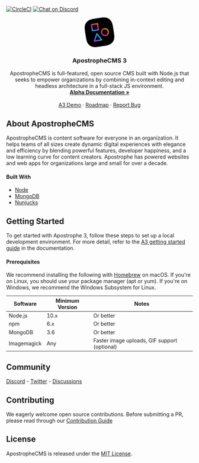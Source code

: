 
[![CircleCI](https://circleci.com/gh/apostrophecms/apostrophe/tree/3.0.svg?style=svg)](https://circleci.com/gh/apostrophecms/apostrophe/tree/3.0)
[![Chat on Discord](https://img.shields.io/discord/517772094482677790.svg)](https://chat.apostrophecms.org)

<p align="center">
  <a href="https://github.com/apostrophecms/apostrophe">
    <img src="logo.svg" alt="ApostropheCMS logo" width="80" height="80">
  </a>

  <h3 align="center">ApostropheCMS 3</h3>

  <p align="center">
    ApostropheCMS is full-featured, open source CMS built with Node.js that seeks to empower organizations by combining in-context editing and headless architecture in a full-stack JS environment.
    <br />
    <a href="https://a3.docs.apos.dev/"><strong>Alpha Documentation »</strong></a>
    <br />
    <br />
    <a href="https://demo.apos3.dev">A3 Demo</a>
    ·
    <a href="https://portal.productboard.com/apostrophecms/1-product-roadmap/tabs/2-planned">Roadmap</a>
    ·
    <a href="https://github.com/apostrophecms/apostrophe/issues/new?assignees=&labels=bug,3.0&template=bug_report.md&title=">Report Bug</a>
  </p>
</p>

## About ApostropheCMS

ApostropheCMS is content software for everyone in an organization. It helps teams of all sizes create dynamic digital experiences with elegance and efficiency by blending powerful features, developer happiness, and a low learning curve for content creators. Apostrophe has powered websites and web apps for organizations large and small for over a decade.

#### Built With

* [Node](https://nodejs.org/en/)
* [MongoDB](https://www.mongodb.com/)
* [Nunjucks](https://mozilla.github.io/nunjucks/)

## Getting Started

To get started with Apostrophe 3, follow these steps to set up a local development environment. For more detail, refer to the [A3 getting started guide](https://a3.docs.apos.dev/guide/starting-your-project.html) in the documentation.

#### Prerequisites

We recommend installing the following with [Homebrew](https://brew.sh/) on macOS. If you're on Linux, you should use your package manager (apt or yum). If you're on Windows, we recommend the Windows Subsystem for Linux.

| Software | Minimum Version | Notes
| ------------- | ------------- | -----
| Node.js | 10.x | Or better
| npm  | 6.x  | Or better
| MongoDB  | 3.6  | Or better
| Imagemagick  | Any | Faster image uploads, GIF support (optional)

## Community

[Discord](https://discord.com/invite/XkbRNq7) - [Twitter](https://twitter.com/apostrophecms) - [Discussions](https://github.com/apostrophecms/apostrophe/discussions)

## Contributing

We eagerly welcome open source contributions. Before submitting a PR, please read through our [Contribution Guide](https://github.com/apostrophecms/apostrophe/blob/main/CONTRIBUTING.md)

## License

ApostropheCMS is released under the [ MIT License](https://github.com/apostrophecms/apostrophe/blob/main/LICENSE.md).
